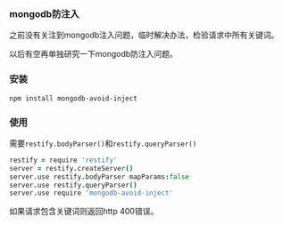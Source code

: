 ### mongodb防注入

之前没有关注到mongodb注入问题，临时解决办法，检验请求中所有关键词。

以后有空再单独研究一下mongodb防注入问题。


### 安装

    npm install mongodb-avoid-inject


### 使用

需要`restify.bodyParser()`和`restify.queryParser()`

``` coffee
restify = require 'restify'
server = restify.createServer()
server.use restify.bodyParser mapParams:false
server.use restify.queryParser()
server.use require 'mongodb-avoid-inject'
```

如果请求包含关键词则返回http 400错误。

